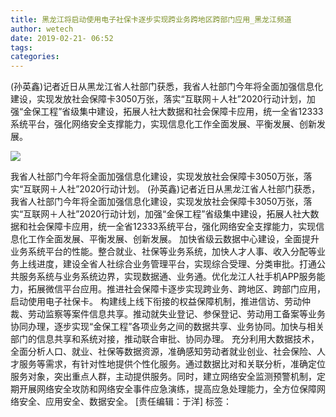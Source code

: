```yaml
---
title: 黑龙江将启动使用电子社保卡逐步实现跨业务跨地区跨部门应用_黑龙江频道
author: wetech
date: 2019-02-21- 06:52
tags: 
categories: 
---
```

(孙英鑫)记者近日从黑龙江省人社部门获悉，我省人社部门今年将全面加强信息化建设，实现发放社会保障卡3050万张，落实“互联网＋人社”2020行动计划，加强“金保工程”省级集中建设，拓展人社大数据和社会保障卡应用，统一全省12333系统平台，强化网络安全支撑能力，实现信息化工作全面发展、平衡发展、创新发展。
<!-- more -->
                
<img align="center" border="0" src="http://p2.ifengimg.com/a/2016/0810/204c433878d5cf9size1_w16_h16.png" />
                
            
我省人社部门今年将全面加强信息化建设，实现发放社会保障卡3050万张，落实“互联网＋人社”2020行动计划。
(孙英鑫)记者近日从黑龙江省人社部门获悉，我省人社部门今年将全面加强信息化建设，实现发放社会保障卡3050万张，落实“互联网＋人社”2020行动计划，加强“金保工程”省级集中建设，拓展人社大数据和社会保障卡应用，统一全省12333系统平台，强化网络安全支撑能力，实现信息化工作全面发展、平衡发展、创新发展。
加快省级云数据中心建设，全面提升业务系统平台的性能。整合就业、社保等业务系统，加快人才人事、收入分配等业务上线进度，建设全省人社综合业务管理平台，实现综合受理、分类审批。打通公共服务系统与业务系统边界，实现数据通、业务通。优化龙江人社手机APP服务能力，拓展微信平台应用。推进社会保障卡逐步实现跨业务、跨地区、跨部门应用，启动使用电子社保卡。
构建线上线下衔接的权益保障机制，推进信访、劳动仲裁、劳动监察等案件信息共享。推动就失业登记、参保登记、劳动用工备案等业务协同办理，逐步实现“金保工程”各项业务之间的数据共享、业务协同。加快与相关部门的信息共享和系统对接，推动联合审批、协同办理。
充分利用大数据技术，全面分析人口、就业、社保等数据资源，准确感知劳动者就业创业、社会保险、人才服务等需求，有针对性地提供个性化服务。通过数据比对和关联分析，准确定位服务对象，突出重点人群，主动提供服务。同时，建立网络安全监测预警机制，定期开展网络安全攻防和网络安全事件应急演练，提高应急处理能力，全方位保障网络安全、应用安全、数据安全。
[责任编辑：于洋]
标签：
 
 
 
             
